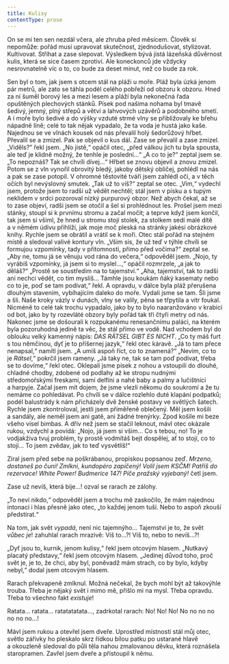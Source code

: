```yaml
---
title: Kulisy
contentType: prose
---
```


On se mi ten sen nezdál včera, ale zhruba před měsícem. Člověk si nepomůže: pořád musí upravovat skutečnost, zjednodušovat, stylizovat. Kultivovat. Stříhat a zase slepovat. Výsledkem bývá jistá lázeňská důvěrnost kulis, která se sice časem zprotiví. Ale koneckonců jde vždycky nesrovnatelně víc o to, co bude za deset minut, než co bude za rok.

Sen byl o tom, jak jsem s otcem stál na pláži u moře. Pláž byla úzká jenom pár metrů, ale zato se táhla podél celého pobřeží od obzoru k obzoru. Hned za ní šuměl borový les a mezi lesem a pláží byla nekonečná řada opuštěných plechových stánků. Písek pod našima nohama byl tmavě šedivý, jemný, plný střepů a větví a lahvových uzávěrů a podobného smetí. A i moře bylo šedivé a do výšky vzduté strmé vlny se přibližovaly ke břehu nápadně líně; celé to tak nějak vypadalo, že ta voda je hustá jako kaše. Najednou se ve vlnách kousek od nás převalil holý šedorůžový hřbet. Převalil se a zmizel. Pak se objevil o kus dál. Zase se převalil a zase zmizel. „Viděls?“ řekl jsem. „No jistě,“ opáčil otec, „před válkou jich tu byla spousta, ale teď je klidně možný, že tenhle je poslední…“ „A co to je?“ zeptal jsem se. „To nepoznáš? Tak se chvíli dívej…“ Hřbet se znovu objevil a znovu zmizel. Potom se z vln vynořil obrovitý bledý, jakoby dětský obličej, pohlédl na nás a pak se zase potopil. V ohromné těstovité tváři jsem zahlédl oči, a v těch očích byl nevýslovný smutek. „Tak už to víš?“ zeptal se otec. „Vim,“ vydechl jsem, protože jsem to radši už vědět nechtěl; stál jsem v písku a s tupým neklidem v srdci pozoroval nízký purpurový obzor. Než abych čekal, až se to zase objeví, radši jsem se otočil a šel si prohlédnout les. Prošel jsem mezi stánky, stoupl si k prvnímu stromu a začal močit; a teprve když jsem končil, tak jsem si všiml, že hned u stromu stojí stolek, za stolkem sedí malé dítě a v němém údivu přihlíží, jak moje moč pleská na stránky jakési obrázkové knihy. Rychle jsem se obrátil a vrátil se k moři. Otec stál pořád na stejném místě a sledoval valivé kontury vln. „Všim sis, že už teď v týhle chvíli se formujou vzpomínky, tady v přítomnosti, přímo před vočima?“ zeptal se. „Aby ne, tomu já se věnuju vod rána do večera,“ odpověděl jsem. „Nojo, ty vyrábíš vzpomínky, já jsem si to myslel…,“ opáčil rozmrzele, „a jak to děláš?“ „Prostě se soustředim na to tajemství.“ „Aha, tajemství, tak to radši ani nechci vědět, co tim myslíš… Támhle jsou koukám ňáký kasematy nebo co to je, poď se tam podívat,“ řekl. A opravdu, v dálce byla pláž přerušena dlouhým stavením, vybíhajícím daleko do moře. Vydali jsme se tam. Šli jsme a šli. Naše kroky vázly v dunách, vlny se valily, pěna se třpytila a vítr foukal. Nicméně to celé tak trochu vypadalo, jako by to bylo naaranžováno v krabici od bot, jako by ty rozevláté obzory byly pořád tak tři čtyři metry od nás. Nakonec jsme se došourali k rozpukanému renesančnímu paláci, na kterém byla pozoruhodná jedině ta věc, že stál přímo ve vodě. Nad vchodem byl do oblouku velký kamenný nápis: _DAS RÄTSEL GIBT ES NICHT_. „Co ty máš furt s tou němčinou, dyť je to příšernej jazyk,“ řekl otec káravě. „Já to tam přece nenapsal,“ namítl jsem. „A umíš aspoň říct, co to znamená?“ „Nevim, co to je _Rätsel_,“ pokrčil jsem rameny. „Já taky ne, tak se tam poď podivat, třeba se to dovíme,“ řekl otec. Oklepali jsme písek z nohou a vstoupili do dlouhé, chladné chodby, zdobené od podlahy až ke stropu nudnými středomořskými freskami, samí delfíni a nahé baby a palmy a lučištníci a harpyje. Začal jsem mít dojem, že jsme vlezli někomu do soukromí a že tu nemáme co pohledávat. Po chvíli se v dálce rozlehlo duté klapání podpatků; podél balustrády k nám přicházely dvě ženské postavy ve světlých šatech. Rychle jsem zkontroloval, jestli jsem přiměřeně oblečený. Měl jsem košili a sandály, ale neměl jsem ani gatě, ani žádné trenýrky. Zpod košile mi beze všeho visel bimbas. A dřív než jsem se stačil leknout, mávl otec okázale rukou, vzdychl a povídá: „Nojo, já jsem si všim… Co s tebou, no! To je vodjakživa tvuj problém, ty prostě vodmítáš bejt dospělej, ať to stojí, co to stojí… To jsem zvědav, jak to teď vysvětlíš!“

Zíral jsem před sebe na poškrábanou, propiskou popsanou zeď. _Mrzeno, dostaneš po čuni! Zmlkni, kundopéro zapíčený! Volil jsem KSČM! Patříš do rezervace! White Power! Budmerice 147! Píče pražský vyjebaný!_ četl jsem.

Zase už nevíš, která bije…! ozval se rarach ze zálohy.

„To neví nikdo,“ odpověděl jsem a trochu mě zaskočilo, že mám najednou intonaci i hlas přesně jako otec, „to každej jenom tuší. Nebo to aspoň zkouší předstírat.“

Na tom, jak svět _vypadá_, není nic tajemnýho… Tajemství je to, že svět _vůbec je_! zahuhlal rarach mrazivě: Víš to…?! Víš to, nebo to nevíš…?!

„Dyť jsou to, kurnik, jenom kulisy,“ řekl jsem otcovým hlasem. „Nutkavý placatý představy,“ řekl jsem otcovým hlasem. „Jedinej důvod toho, proč svět je, je to, že chci, aby byl, poněvadž mám strach, co by bylo, kdyby nebyl,“ dodal jsem otcovým hlasem.

Rarach překvapeně zmlknul. Možná nečekal, že bych mohl být až takovýhle trouba. Třeba je nějaký svět i mimo mě, přišlo mi na mysl. Třeba opravdu. Třeba to všechno fakt _existuje_!

Ratata… ratata… ratatatatata…, zadrkotal rarach: No! No! No! No no no no no no no…!

Mávl jsem rukou a otevřel jsem dveře. Uprostřed místnosti stál můj otec, světlo zářivky ho pleskalo skrz řídkou bílou patku po ustarané hlavě a okouzleně sledoval do půli těla nahou zmalovanou děvku, která roznášela staropramen. Zavřel jsem dveře a přistoupil k němu.
